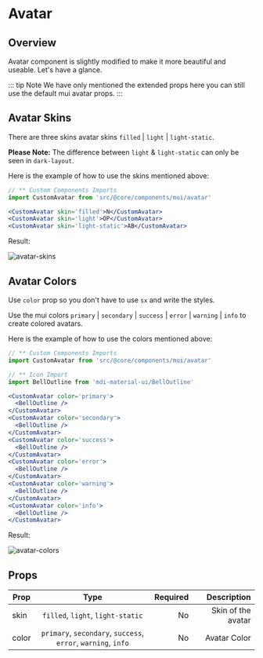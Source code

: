 # Avatar

## Overview

Avatar component is slightly modified to make it more beautiful and useable. Let's have a glance.

::: tip Note
We have only mentioned the extended props here you can still use the default mui avatar props.
:::

## Avatar Skins

There are three skins avatar skins `filled` | `light` | `light-static`.

**Please Note:** The difference between `light` & `light-static` can only be seen in `dark-layout`.

Here is the example of how to use the skins mentioned above:

```jsx
// ** Custom Components Imports
import CustomAvatar from 'src/@core/components/mui/avatar'

<CustomAvatar skin='filled'>N</CustomAvatar>
<CustomAvatar skin='light'>OP</CustomAvatar>
<CustomAvatar skin='light-static'>AB</CustomAvatar>
```

Result:

<img alt='avatar-skins' class='medium-zoom' :src="$withBase('/images/components/avatar-skins.png')" />

## Avatar Colors

Use `color` prop so you don't have to use `sx` and write the styles.

Use the mui colors `primary` | `secondary` | `success` | `error` | `warning` | `info` to create colored avatars.

Here is the example of how to use the colors mentioned above:

```jsx
// ** Custom Components Imports
import CustomAvatar from 'src/@core/components/mui/avatar'

// ** Icon Import
import BellOutline from 'mdi-material-ui/BellOutline'

<CustomAvatar color='primary'>
  <BellOutline />
</CustomAvatar>
<CustomAvatar color='secondary'>
  <BellOutline />
</CustomAvatar>
<CustomAvatar color='success'>
  <BellOutline />
</CustomAvatar>
<CustomAvatar color='error'>
  <BellOutline />
</CustomAvatar>
<CustomAvatar color='warning'>
  <BellOutline />
</CustomAvatar>
<CustomAvatar color='info'>
  <BellOutline />
</CustomAvatar>
```

Result:

<img alt='avatar-colors' class='medium-zoom' :src="$withBase('/images/components/avatar-colors.png')" />

## Props

| Prop  |                             Type                              | Required |        Description |
| ----- | :-----------------------------------------------------------: | -------: | -----------------: |
| skin  |               `filled`, `light`, `light-static`               |       No | Skin of the avatar |
| color | `primary`, `secondary`, `success`, `error`, `warning`, `info` |       No |       Avatar Color |

